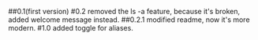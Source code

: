##0.1(first version)
#0.2
removed the ls -a feature, because it's broken, added welcome message instead.
##0.2.1
modified readme, now it's more modern.
#1.0
added toggle for aliases.
